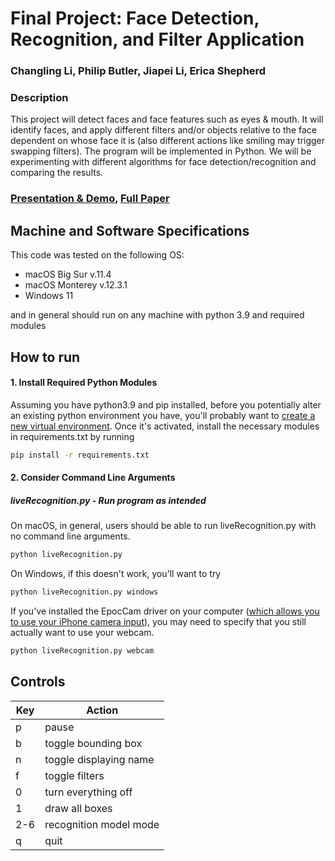 # Final Project: Face Detection, Recognition, and Filter Application
### Changling Li, Philip Butler, Jiapei Li, Erica Shepherd

### Description
This project will detect faces and face features such as eyes & mouth. It will identify faces, and apply different filters and/or objects relative to the face dependent on whose face it is (also different actions like smiling may trigger swapping filters). The program will be implemented in Python. We will be experimenting with different algorithms for face detection/recognition and comparing the results. 

### [Presentation & Demo](https://youtu.be/lEFt5HL0Y1Q), [Full Paper](https://drive.google.com/file/d/1QdAcXYKpIu3cmwrZCdxToBrYpJiFBC9E/view?usp=sharing)

## Machine and Software Specifications
This code was tested on the following OS:
- macOS Big Sur v.11.4
- macOS Monterey v.12.3.1
- Windows 11

and in general should run on any machine with python 3.9 and required modules

## How to run
#### 1. Install Required Python Modules
Assuming you have python3.9 and pip installed, before you potentially alter an existing python environment you have, you'll probably want to [create a new virtual environment](https://docs.python.org/3/library/venv.html).
Once it's activated, install the necessary modules in requirements.txt by running
```sh
pip install -r requirements.txt
```

#### 2. Consider Command Line Arguments
##### liveRecognition.py - Run program as intended
On macOS, in general, users should be able to run liveRecognition.py with no command line arguments.
```sh
python liveRecognition.py
```
On Windows, if this doesn't work, you'll want to try
```sh
python liveRecognition.py windows
```
If you've installed the EpocCam driver on your computer ([which allows you to use your iPhone camera input](https://www.elgato.com/en/epoccam)),
you may need to specify that you still actually want to use your webcam.
```sh
python liveRecognition.py webcam
```


## Controls
| Key | Action|
| ------ | ------ |
| p | pause |
| b | toggle bounding box |
| n | toggle displaying name |
| f | toggle filters |
| 0 | turn everything off |
| 1 | draw all boxes |
| 2-6 | recognition model mode |
| q | quit |



